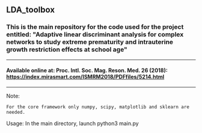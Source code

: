 ## LDA_toolbox

### This is the main repository for the code used for the project entitled: "Adaptive linear discriminant analysis for complex networks to study extreme prematurity and intrauterine growth restriction effects at school age"

---

#### Available online at: Proc. Intl. Soc. Mag. Reson. Med. 26 (2018): https://index.mirasmart.com/ISMRM2018/PDFfiles/5214.html

----


Note:

    For the core framework only numpy, scipy, matplotlib and sklearn are needed.

Usage: In the main directory, launch python3 main.py
